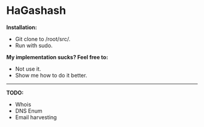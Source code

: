 # HaGashash

**Installation:**
* Git clone to /root/src/.
* Run with sudo.

**My implementation sucks? Feel free to:**
* Not use it.
* Show me how to do it better.

----------------------------------------------------------

**TODO:**
* Whois
* DNS Enum
* Email harvesting
